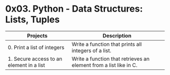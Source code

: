 # 0x03. Python - Data Structures: Lists, Tuples

| Projects                        | Description                                                                     |
| ------------------------------- | ------------------------------------------------------------------------------- |
| 0. Print a list of integers     | Write a function that prints all integers of a list.                            |
| 1. Secure access to an element in a list  | Write a function that retrieves an element from a list like in C.     |